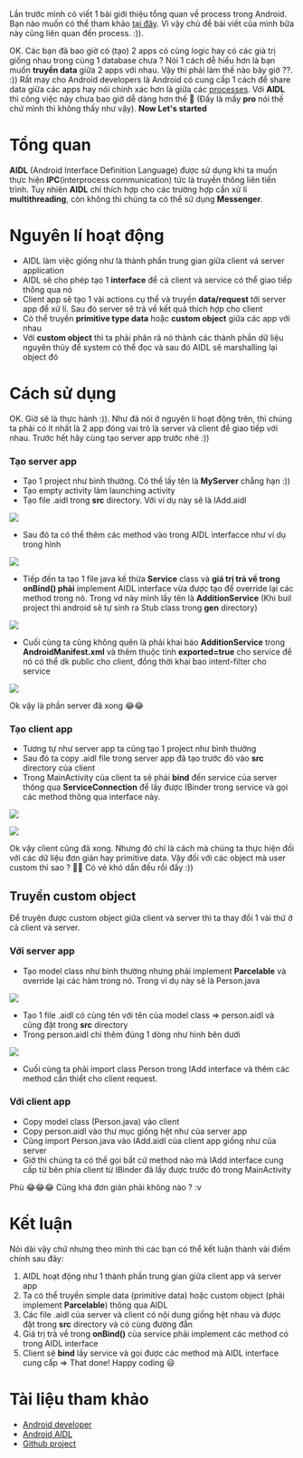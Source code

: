 Lần trước mình có viết 1 bài giới thiệu tổng quan về process trong Android. Bạn nào muốn có thể tham khảo [tại đây](https://viblo.asia/p/android-process-va-do-uu-tien-ByEZkNQyKQ0). Vì vậy chủ đề bài viết của mình bữa này cũng liên quan đến process. :)). <br/>

OK. Các bạn đã bao giờ có (tạo) 2 apps có cùng logic hay có các giá trị giống nhau trong cùng 1 database chưa ? Nói 1 cách dễ hiểu hơn là bạn muốn **truyền data** giữa 2 apps với nhau. Vậy thì phải làm thế nào bây giờ ??. :)) Rất may cho Android developers là Android có cung cấp 1 cách để share data giữa các apps hay nói chính xác hơn là giữa các [processes](https://viblo.asia/p/android-process-va-do-uu-tien-ByEZkNQyKQ0). Với **AIDL** thì công việc này chưa bao giờ dễ dàng hơn thế :rofl:  (Đấy là mấy **pro** nói thế chứ mình thì không thấy như vậy). **Now Let's started**

# Tổng quan
**AIDL** (Android Interface Definition Language) được sử dụng khi ta muốn thực hiện **IPC**(interprocess communication) tức là truyền thông liên tiến trình. Tuy nhiên **AIDL** chỉ thích hợp cho các trường hợp cần xử lí **multithreading**, còn không thì chúng ta có thể sử dụng **Messenger**.
# Nguyên lí hoạt động
- AIDL làm việc giống như là thành phần trung gian giữa client vá server application
- AIDL sẽ cho phép tạo 1 **interface** để cả client và service có thể giao tiếp thông qua nó
- Client app sẽ tạo 1 vài actions cụ thể và truyền **data/request** tới server app để xử lí. Sau đó server sẽ trả về kết quả thích hợp cho client
- Có thể truyền **primitive type data** hoặc **custom object** giữa các app với nhau
- Với **custom object** thì ta phải phân rã nó thành các thành phần dữ liệu nguyên thủy để system có thể đọc và sau đó AIDL sẽ marshalling lại object đó
# Cách sử dụng 
OK. Giờ sẽ là thực hành :)). Như đã nói ở nguyên lí hoạt động trên, thì chúng ta phải có ít nhất là 2 app đóng vai trò là server và client để giao tiếp với nhau. Trước hết hãy cùng tạo server app trước nhé :))
### Tạo server app
- Tạo 1 project như bình thường. Có thể lấy tên là **MyServer** chẳng hạn :))
- Tạo empty activity làm launching activity 
- Tạo file .aidl trong **src** directory. Với ví dụ này sẽ là IAdd.aidl 

![](https://images.viblo.asia/8a7c70f4-94db-4500-be72-c8c18c330758.png)
- Sau đó ta có thể thêm các method vào trong AIDL interfacce như ví dụ trong hình

 ![](https://images.viblo.asia/a2edb0d8-4fbd-49d3-ae6e-3b04d43e046a.png)
- Tiếp đến ta tạo 1 file java kế thừa **Service** class và **giá trị trả về trong onBind() phải** implement AIDL interface vừa được tạo để override lại các method trong nó. Trong vd này mình lấy tên là **AdditionService** (Khi buil project thì android sẽ tự sinh ra Stub class trong **gen** directory)

![](https://images.viblo.asia/136b3b21-c814-4a62-a25d-0ba2525907e9.png)
- Cuối cùng ta cũng không quên là phải khai báo **AdditionService** trong **AndroidManifest.xml** và thêm thuộc tính **exported=true** cho service để nó có thể dk public cho client, đồng thời khai bao intent-filter cho service 

![](https://images.viblo.asia/86399eb4-0b85-4929-9a72-b06bf08242c1.png)

Ok vậy là phần server đã xong :joy::joy:
### Tạo client app
- Tương tự như server app ta cũng tạo 1 project như bình thường
- Sau đó ta copy .aidl file trong server app đã tạo trước đó vào **src** directory của client
- Trong MainActivity của client ta sẽ phải **bind** đến service của server thông qua **ServiceConnection** để lấy được IBinder trong service và gọi các method thông qua interface này. 

![](https://images.viblo.asia/f6496141-1e85-4bc4-b251-528879e11eb6.png)

![](https://images.viblo.asia/51250215-df8f-4054-ac60-6a573832f88c.png)

Ok vậy client cũng đã xong. Nhưng đó chỉ là cách mà chúng ta thực hiện đối với các dữ liệu đơn giản hay primitive data. Vậy đối với các object mà user custom thì sao ? :rofl::rofl: Có vẻ khó dần đều rồi đấy :))
## Truyền custom object 
Để truyên được custom object giữa client và server thì ta thay đổi 1 vài thứ ở cả client và server. 
### Với server app
- Tạo model class như bình thường nhưng phải implement **Parcelable** và override lại các hàm trong nó. Trong ví dụ này sẽ là Person.java 

![](https://images.viblo.asia/eae190d0-324c-451d-b571-3f7e6d59c1e8.png)
- Tạo 1 file .aidl có cùng tên với tên của model class => person.aidl và cũng đặt trong **src** directory 
- Trong person.aidl chỉ thêm đúng 1 dòng như hình bên dưới

![](https://images.viblo.asia/a34ee34a-1e1e-48f7-8cab-d6955264e926.png)
- Cuối cùng ta phải import class Person trong IAdd interface và thêm các method cần thiểt cho client request.
### Với client app
- Copy model class (Person.java) vào client
- Copy person.aidl vào thư mục giống hệt như của server app 
- Cũng import Person.java vào IAdd.aidl của client app giống như của server 
- Giờ thì chúng ta có thể gọi bất cứ method nào mà IAdd interface cung cấp từ bên phía client từ IBinder đã lấy được trước đó trong MainActivity

Phù :joy::joy::joy: Cũng khá đơn giản phải không nào ? :v
# Kết luận
Nói dài vậy chứ nhưng theo mình thì các bạn có thể kết luận thành vài điểm chính sau đây:
1. AIDL hoạt động như 1 thành phần trung gian giữa client app và server app
2. Ta có thể truyền simple data (primitive data) hoặc custom object (phải implement **Parcelable**) thông qua AIDL
3. Các file .aidl của server và client có nội dung giống hệt nhau và được đặt trong **src** directory và có cùng đường đẫn
4. Giá trị trả về trong **onBind()** của service phải implement các method có trong AIDL interface
5. Client sẽ **bind** lấy service và gọi được các method mà AIDL interface cung cấp
=> That done! Happy coding :smiley:
# Tài liệu tham khảo
- [Android developer](https://developer.android.com/guide/components/aidl.html?hl=in)
- [Android AIDL](https://android.jlelse.eu/android-aidl-937daf89e685)
- [Github project](https://github.com/chintandesai49/AIDLDemo)